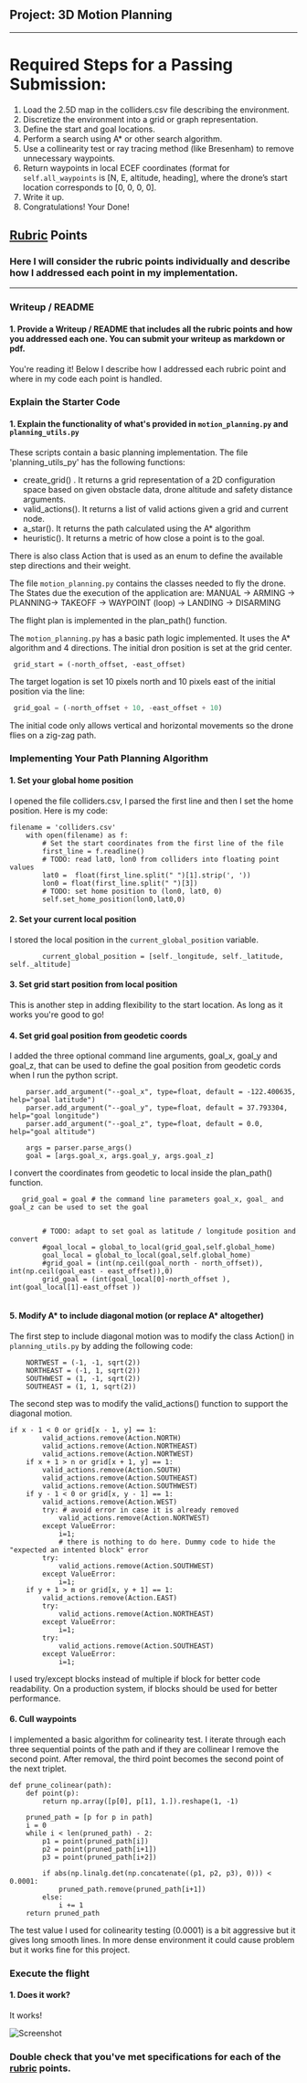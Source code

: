 ## Project: 3D Motion Planning

---


# Required Steps for a Passing Submission:
1. Load the 2.5D map in the colliders.csv file describing the environment.
2. Discretize the environment into a grid or graph representation.
3. Define the start and goal locations.
4. Perform a search using A* or other search algorithm.
5. Use a collinearity test or ray tracing method (like Bresenham) to remove unnecessary waypoints.
6. Return waypoints in local ECEF coordinates (format for `self.all_waypoints` is [N, E, altitude, heading], where the drone’s start location corresponds to [0, 0, 0, 0].
7. Write it up.
8. Congratulations!  Your Done!

## [Rubric](https://review.udacity.com/#!/rubrics/1534/view) Points
### Here I will consider the rubric points individually and describe how I addressed each point in my implementation.  

---
### Writeup / README

#### 1. Provide a Writeup / README that includes all the rubric points and how you addressed each one.  You can submit your writeup as markdown or pdf.  

You're reading it! Below I describe how I addressed each rubric point and where in my code each point is handled.

### Explain the Starter Code

#### 1. Explain the functionality of what's provided in `motion_planning.py` and `planning_utils.py`

These scripts contain a basic planning implementation.
The file 'planning_utils_py' has the following functions:

* create_grid() . It returns a grid representation of a 2D configuration space  based on given obstacle data, drone altitude and safety distance   arguments.
* valid_actions(). It returns a list of valid actions given a grid and current node.
* a_star(). It returns the path calculated using the A* algorithm
* heuristic(). It returns a metric of how close a point is to the goal.

There is also class Action that is used as an enum to define the available step directions and their weight.

The file `motion_planning.py` contains the classes needed to fly the drone.
The States due the execution of the application are:
MANUAL -> ARMING -> PLANNING-> TAKEOFF -> WAYPOINT (loop) -> LANDING -> DISARMING

The flight plan is implemented in the plan_path() function.

The `motion_planning.py` has a basic path logic implemented. It uses the A* algorithm and 4 directions.
The initial dron position is set at the grid center.

```
 grid_start = (-north_offset, -east_offset)
```


The target logation is set 10 pixels north and 10 pixels east of the initial position via the line:

``` python
 grid_goal = (-north_offset + 10, -east_offset + 10)
```

The initial code only allows vertical and horizontal movements so the drone flies on a zig-zag path.




### Implementing Your Path Planning Algorithm

#### 1. Set your global home position
I opened the file colliders.csv, I parsed the first line and then I set the home position.
Here is my code:

```
filename = 'colliders.csv'
    with open(filename) as f:
        # Set the start coordinates from the first line of the file
        first_line = f.readline()
        # TODO: read lat0, lon0 from colliders into floating point values
        lat0 =  float(first_line.split(" ")[1].strip(', '))
        lon0 = float(first_line.split(" ")[3])
        # TODO: set home position to (lon0, lat0, 0)
        self.set_home_position(lon0,lat0,0)
```

#### 2. Set your current local position
I stored the local position in the `current_global_position` variable.

```
        current_global_position = [self._longitude, self._latitude, self._altitude]
```

#### 3. Set grid start position from local position
This is another step in adding flexibility to the start location. As long as it works you're good to go!

#### 4. Set grid goal position from geodetic coords
  
I added the three optional command line arguments, goal_x, goal_y and goal_z, that can be used to define the goal position from geodetic cords when I run the python script.

```
    parser.add_argument("--goal_x", type=float, default = -122.400635, help="goal latitude")
    parser.add_argument("--goal_y", type=float, default = 37.793304, help="goal longitude")
    parser.add_argument("--goal_z", type=float, default = 0.0, help="goal altitude")

    args = parser.parse_args()
    goal = [args.goal_x, args.goal_y, args.goal_z]
```
 
I convert the coordinates from geodetic to local inside the plan_path() function.

```
   grid_goal = goal # the command line parameters goal_x, goal_ and goal_z can be used to set the goal
        
        
        # TODO: adapt to set goal as latitude / longitude position and convert
        #goal_local = global_to_local(grid_goal,self.global_home)
        goal_local = global_to_local(goal,self.global_home)
        #grid_goal = (int(np.ceil(goal_north - north_offset)), int(np.ceil(goal_east - east_offset)),0)
        grid_goal = (int(goal_local[0]-north_offset ), int(goal_local[1]-east_offset )) 
     
```

#### 5. Modify A* to include diagonal motion (or replace A* altogether)
The first step to include diagonal motion was to modify the class Action() in `planning_utils.py` by adding the following code:

```   
    NORTWEST = (-1, -1, sqrt(2))
    NORTHEAST = (-1, 1, sqrt(2))
    SOUTHWEST = (1, -1, sqrt(2))
    SOUTHEAST = (1, 1, sqrt(2))

```

The second step was to modify the valid_actions() function to support the diagonal motion.

```
if x - 1 < 0 or grid[x - 1, y] == 1:
        valid_actions.remove(Action.NORTH)
        valid_actions.remove(Action.NORTHEAST)
        valid_actions.remove(Action.NORTWEST)
    if x + 1 > n or grid[x + 1, y] == 1:
        valid_actions.remove(Action.SOUTH)
        valid_actions.remove(Action.SOUTHEAST)
        valid_actions.remove(Action.SOUTHWEST)
    if y - 1 < 0 or grid[x, y - 1] == 1:
        valid_actions.remove(Action.WEST)
        try: # avoid error in case it is already removed
            valid_actions.remove(Action.NORTWEST)
        except ValueError:
            i=1;
            # there is nothing to do here. Dummy code to hide the "expected an intented block" error
        try:
            valid_actions.remove(Action.SOUTHWEST)
        except ValueError:
            i=1;
    if y + 1 > m or grid[x, y + 1] == 1:
        valid_actions.remove(Action.EAST)
        try:
            valid_actions.remove(Action.NORTHEAST)
        except ValueError:
            i=1;
        try: 
            valid_actions.remove(Action.SOUTHEAST)
        except ValueError:
            i=1;

```

I used try/except blocks instead of multiple if block for better code readability. On a production system, if blocks should be used for better performance.

#### 6. Cull waypoints 
I implemented a basic algorithm for colinearity test.
I iterate through each three sequential points of the path and if they are collinear I remove the second point.  After removal, the third point becomes the second point of the next triplet.


```
def prune_colinear(path):
    def point(p):
        return np.array([p[0], p[1], 1.]).reshape(1, -1)

    pruned_path = [p for p in path]
    i = 0
    while i < len(pruned_path) - 2:
        p1 = point(pruned_path[i])
        p2 = point(pruned_path[i+1])
        p3 = point(pruned_path[i+2])
        
        if abs(np.linalg.det(np.concatenate((p1, p2, p3), 0))) < 0.0001:
            pruned_path.remove(pruned_path[i+1])
        else:
            i += 1
    return pruned_path
```

The test value I used for colinearity testing (0.0001) is a bit aggressive but it gives long smooth lines. In more dense environment it could cause problem but it works fine for this project.


### Execute the flight
#### 1. Does it work?
It works!

![Screenshot](screenshot.png)

### Double check that you've met specifications for each of the [rubric](https://review.udacity.com/#!/rubrics/1534/view) points.